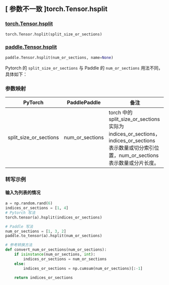 ## [ 参数不一致 ]torch.Tensor.hsplit

### [torch.Tensor.hsplit](https://pytorch.org/docs/stable/generated/torch.Tensor.hsplit.html)

```python
torch.Tensor.hsplit(split_size_or_sections)
```

### [paddle.Tensor.hsplit](https://www.paddlepaddle.org.cn/documentation/docs/zh/develop/api/paddle/Tensor_cn.html#hsplit-num-or-sections-name-none)

```python
paddle.Tensor.hsplit(num_or_sections, name=None)
```

Pytorch 的 `split_size_or_sections` 与 Paddle 的 `num_or_sections` 用法不同，具体如下：
### 参数映射
| PyTorch       | PaddlePaddle | 备注                                                   |
| ------------- | ------------ | ------------------------------------------------------ |
| split_size_or_sections | num_or_sections | torch 中的 split_size_or_sections 实际为 indices_or_sections，indices_or_sections 表示数量或切分索引位置，num_or_sections 表示数量或分片长度。|

### 转写示例
#### 输入为列表的情况
```python
a = np.random.rand(6)
indices_or_sections = [1, 4]
# Pytorch 写法
torch.tensor(a).hsplit(indices_or_sections)

# Paddle 写法
num_or_sections = [1, 3, 2]
paddle.to_tensor(a).hsplit(num_or_sections)

# 参考转换方法
def convert_num_or_sections(num_or_sections):
    if isinstance(num_or_sections, int):
        indices_or_sections = num_or_sections
    else:
        indices_or_sections = np.cumsum(num_or_sections)[:-1]

    return indices_or_sections

```
